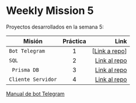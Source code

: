 # Weekly Mission 5

Proyectos desarrollados en la semana 5:

| Misión | Práctica | Link|
| ------------- |:-------------:| -----:|
|`Bot Telegram`|1|[[Link a repo](https://travis-ci.org/norberteder/trello.svg?branch=master)]|
|`SQL`|2|[Link al repo]()|
|` Prisma DB`|3|[Link al repo]()|
|`Cliente Servidor`|4|[Link al repo]()|



[Manual de bot Telegram](https://core.telegram.org/bots)
